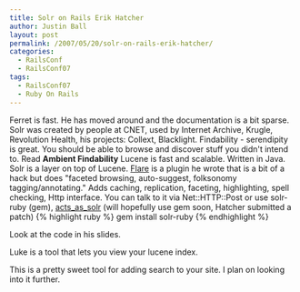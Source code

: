 ```yaml
---
title: Solr on Rails Erik Hatcher
author: Justin Ball
layout: post
permalink: /2007/05/20/solr-on-rails-erik-hatcher/
categories:
  - RailsConf
  - RailsConf07
tags:
  - RailsConf07
  - Ruby On Rails
---
```


Ferret is fast.  He has moved around and the documentation is a bit sparse.
Solr was created by people at CNET, used by Internet Archive, Krugle, Revolution Health, his projects: Collext, Blacklight.
Findability - serendipity is great.  You should be able to browse and discover stuff you didn't intend to.
Read <strong>Ambient Findability</strong>
Lucene is fast and scalable.  Written in Java.
Solr is a layer on top of Lucene.
<a href="http://wiki.apache.org/solr/Flare">Flare</a> is a plugin he wrote that is a bit of a hack but does "faceted browsing, auto-suggest, folksonomy tagging/annotating."
Adds caching, replication, faceting, highlighting, spell checking, Http interface.
You can talk to it via Net::HTTP::Post or use solr-ruby (gem), <a href="http://acts_as_solr.railsfreaks.com/">acts_as_solr</a> (will hopefully use gem soon, Hatcher submitted a patch)
{% highlight ruby %}
  gem install solr-ruby
{% endhighlight %}

Look at the code in his slides.

Luke is a tool that lets you view your lucene index.

This is a pretty sweet tool for adding search to your site.  I plan on looking into it further.

